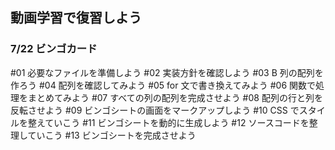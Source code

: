 ## 動画学習で復習しよう


### 7/22 ビンゴカード

#01 必要なファイルを準備しよう
#02 実装方針を確認しよう
#03 B 列の配列を作ろう
#04 配列を確認してみよう
#05 for 文で書き換えてみよう
#06 関数で処理をまとめてみよう
#07 すべての列の配列を完成させよう
#08 配列の行と列を反転させよう
#09 ビンゴシートの画面をマークアップしよう
#10 CSS でスタイルを整えていこう
#11 ビンゴシートを動的に生成しよう
#12 ソースコードを整理していこう
#13 ビンゴシートを完成させよう
